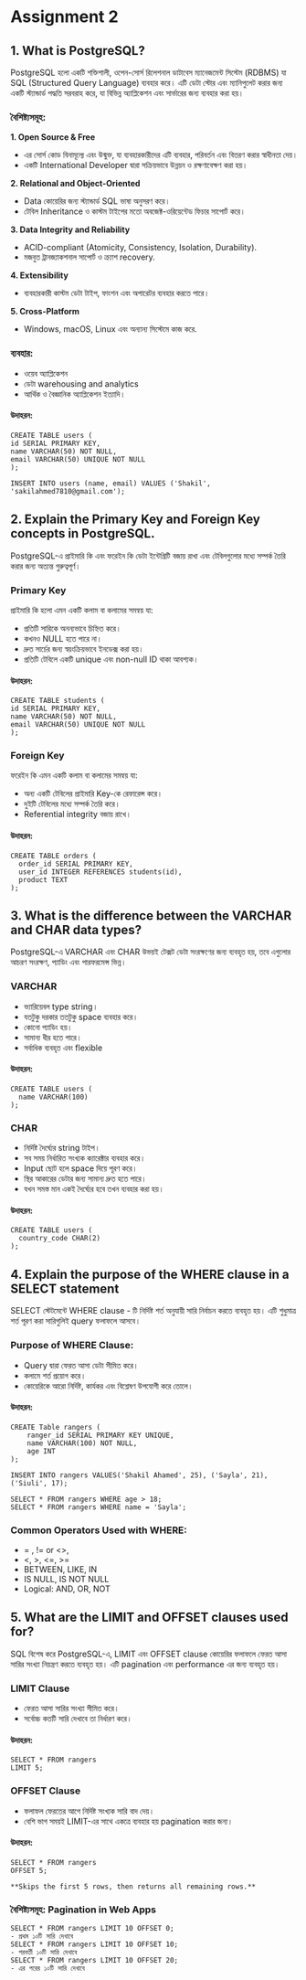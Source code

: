 # Assignment 2

## 1. What is PostgreSQL?

PostgreSQL হলো একটি শক্তিশালী, ওপেন-সোর্স রিলেশনাল ডাটাবেস ম্যানেজমেন্ট সিস্টেম (RDBMS) যা SQL (Structured Query Language) ব্যবহার করে। এটি ডেটা স্টোর এবং ম্যানিপুলেট করার জন্য একটি স্ট্যান্ডার্ড পদ্ধতি সরবরাহ করে, যা বিভিন্ন অ্যাপ্লিকেশন এবং সার্ভারের জন্য ব্যবহার করা হয়। 

### বৈশিষ্ট্যসমূহ:

**1. Open Source & Free**
- এর সোর্স কোড বিনামূল্যে এবং উন্মুক্ত, যা ব্যবহারকারীদের এটি ব্যবহার, পরিবর্তন এবং বিতরণ করার স্বাধীনতা দেয়।
- একটি International Developer দ্বারা সক্রিয়ভাবে উন্নয়ন ও রক্ষণাবেক্ষণ করা হয়।

**2. Relational and Object-Oriented**
- Data কোয়েরির জন্য স্ট্যান্ডার্ড SQL ভাষা অনুসরণ করে।
- টেবিল Inheritance ও কাস্টম টাইপের মতো অবজেক্ট-ওরিয়েন্টেড ফিচার সাপোর্ট করে।

**3. Data Integrity and Reliability**

- ACID-compliant (Atomicity, Consistency, Isolation, Durability).
- মজবুত ট্রানজ্যাকশনাল সাপোর্ট ও ক্র্যাশ recovery.

**4. Extensibility**

- ব্যবহারকারী কাস্টম ডেটা টাইপ, ফাংশন এবং অপারেটর ব্যবহার করতে পারে।

**5. Cross-Platform**

- Windows, macOS, Linux এবং অন্যান্য সিস্টেমে কাজ করে.

### ব্যবহার:

- ওয়েব অ্যাপ্লিকেশন
- ডেটা warehousing and analytics
- আর্থিক ও বৈজ্ঞানিক অ্যাপ্লিকেশন ইত্যাদি।

#### উদাহরন:

```
CREATE TABLE users (
id SERIAL PRIMARY KEY,
name VARCHAR(50) NOT NULL,
email VARCHAR(50) UNIQUE NOT NULL
);

INSERT INTO users (name, email) VALUES ('Shakil', 'sakilahmed7810@gmail.com');
```

## 2. Explain the Primary Key and Foreign Key concepts in PostgreSQL.

PostgreSQL-এ প্রাইমারি কি এবং ফরেইন কি ডেটা ইন্টেগ্রিটি বজায় রাখা এবং টেবিলগুলোর মধ্যে সম্পর্ক তৈরি করার জন্য অত্যন্ত গুরুত্বপূর্ণ।

### Primary Key

প্রাইমারি কি হলো এমন একটি কলাম বা কলামের সমন্বয় যা:

- প্রতিটি সারিকে অনন্যভাবে চিহ্নিত করে।
- কখনও NULL হতে পারে না।
- দ্রুত সার্চের জন্য স্বয়ংক্রিয়ভাবে ইনডেক্স করা হয়।
- প্রতিটি টেবিলে একটি unique এবং non-null ID থাকা আবশ্যক।

#### উদাহরন:

```
CREATE TABLE students (
id SERIAL PRIMARY KEY,
name VARCHAR(50) NOT NULL,
email VARCHAR(50) UNIQUE NOT NULL
);
```


### Foreign Key
ফরেইন কি এমন একটি কলাম বা কলামের সমন্বয় যা:

- অন্য একটি টেবিলের প্রাইমারি Key-কে রেফারেন্স করে।
- দুইটি টেবিলের মধ্যে সম্পর্ক তৈরি করে।
- Referential integrity বজায় রাখে।

#### উদাহরন:
```
CREATE TABLE orders (
  order_id SERIAL PRIMARY KEY,
  user_id INTEGER REFERENCES students(id),
  product TEXT
);
```


## 3. What is the difference between the VARCHAR and CHAR data types?
PostgreSQL-এ VARCHAR এবং CHAR উভয়ই টেক্সট ডেটা সংরক্ষণের জন্য ব্যবহৃত হয়, তবে এগুলোর আচরণ সংরক্ষণ, প্যাডিং এবং পারফরমেন্স ভিন্ন।

### VARCHAR
- ভ্যারিয়েবল type string।
- যতটুকু দরকার ততটুকু space ব্যবহার করে।
- কোনো প্যাডিং হয়।
- সামান্য ধীর হতে পারে।
- সর্বাধিক ব্যবহৃত এবং flexible

#### উদাহরন:
```
CREATE TABLE users (
  name VARCHAR(100)
);
```

### CHAR
- নির্দিষ্ট দৈর্ঘ্যের string টাইপ।
- সব সময় নির্ধারিত সংখ্যক ক্যারেক্টার ব্যবহার করে।
- Input ছোট হলে space দিয়ে পূরণ করে।
- স্থির আকারের ডেটার জন্য সামান্য দ্রুত হতে পারে।
- যখন সমস্ত মান একই দৈর্ঘ্যের হবে তখন ব্যবহার করা হয়।

#### উদাহরন:
```
CREATE TABLE users (
  country_code CHAR(2)
);
```


## 4. Explain the purpose of the WHERE clause in a SELECT statement
SELECT স্টেটমেন্টে WHERE clause - টি নির্দিষ্ট শর্ত অনুযায়ী সারি নির্বাচন করতে ব্যবহৃত হয়। এটি শুধুমাত্র শর্ত পূরণ করা সারিগুলিই query ফলাফলে আসবে।

### Purpose of WHERE Clause:
- Query দ্বারা ফেরত আসা ডেটা সীমিত করে।
- কলামে শর্ত প্রয়োগ করে।
- কোয়েরিকে আরো নির্দিষ্ট, কার্যকর এবং বিশ্লেষণ উপযোগী করে তোলে।

#### উদাহরন:
```
CREATE Table rangers (
    ranger_id SERIAL PRIMARY KEY UNIQUE,
    name VARCHAR(100) NOT NULL,
    age INT
);

INSERT INTO rangers VALUES('Shakil Ahamed', 25), ('Sayla', 21), ('Siuli', 17);

SELECT * FROM rangers WHERE age > 18;
SELECT * FROM rangers WHERE name = 'Sayla';

```

### Common Operators Used with WHERE:
- = , != or <>, 
- <, >, <=, >=
- BETWEEN, LIKE, IN
- IS NULL, IS NOT NULL
- Logical: AND, OR, NOT


## 5. What are the LIMIT and OFFSET clauses used for?
SQL বিশেষ করে PostgreSQL-এ, LIMIT এবং OFFSET clause কোয়েরির ফলাফলে ফেরত আসা সারির সংখ্যা নিয়ন্ত্রণ করতে ব্যবহৃত হয়। এটি pagination এবং performance এর জন্য ব্যবহৃত হয়।

### LIMIT Clause
- ফেরত আসা সারির সংখ্যা সীমিত করে।
- সর্বোচ্চ কতটি সারি দেখাবে তা নির্ধারণ করে।

#### উদাহরন:
```
SELECT * FROM rangers
LIMIT 5;

```


### OFFSET Clause
- ফলাফল ফেরতের আগে নির্দিষ্ট সংখ্যক সারি বাদ দেয়।
- বেশি ভাগ সময়ই LIMIT-এর সাথে একত্রে ব্যবহার হয় pagination করার জন্য।


#### উদাহরন:
```
SELECT * FROM rangers
OFFSET 5;

**Skips the first 5 rows, then returns all remaining rows.**
```

### বৈশিষ্ট্যসমূহ: Pagination in Web Apps
```
SELECT * FROM rangers LIMIT 10 OFFSET 0;
- প্রথম ১০টি সারি দেখাবে
SELECT * FROM rangers LIMIT 10 OFFSET 10;
- পরবর্তী ১০টি সারি দেখাবে
SELECT * FROM rangers LIMIT 10 OFFSET 20;
- এর পরের ১০টি সারি দেখাবে
```
